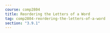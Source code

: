 ```yaml
---
course: comp2804
title: Reordering the Letters of a Word
tag: comp2804-reordering-the-letters-of-a-word
section: "3.9.1"
---
```

